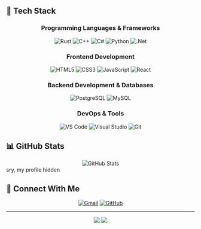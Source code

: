 ## 🌙 Tech Stack

<div align="center" style="border-radius: 10px;">

### Programming Languages & Frameworks

![Rust](https://img.shields.io/badge/Rust-%23000000.svg?style=for-the-badge&logo=rust&logoColor=white&logoWidth=30)
![C++](https://img.shields.io/badge/C++-%2300599C.svg?style=for-the-badge&logo=c%2B%2B&logoColor=white)
![C#](https://img.shields.io/badge/C%23-%23239120.svg?style=for-the-badge&logo=c-sharp&logoColor=white)
![Python](https://img.shields.io/badge/Python-3670A0?style=for-the-badge&logo=python&logoColor=ffdd54)
![.Net](https://img.shields.io/badge/.NET-5C2D91?style=for-the-badge&logo=.net&logoColor=white)

### Frontend Development

![HTML5](https://img.shields.io/badge/HTML5-%23E34F26.svg?style=for-the-badge&logo=html5&logoColor=white)
![CSS3](https://img.shields.io/badge/CSS3-%231572B6.svg?style=for-the-badge&logo=css3&logoColor=white)
![JavaScript](https://img.shields.io/badge/JavaScript-%23323330.svg?style=for-the-badge&logo=javascript&logoColor=%23F7DF1E)
![React](https://img.shields.io/badge/React-%2320232a.svg?style=for-the-badge&logo=react&logoColor=%2361DAFB)

### Backend Development & Databases

![PostgreSQL](https://img.shields.io/badge/PostgreSQL-%23316192.svg?style=for-the-badge&logo=postgresql&logoColor=white)
![MySQL](https://img.shields.io/badge/MySQL-%2300758F.svg?style=for-the-badge&logo=mysql&logoColor=white)

### DevOps & Tools

![VS Code](https://img.shields.io/badge/VS%20Code-0078d7.svg?style=for-the-badge&logo=visual-studio-code&logoColor=white)
![Visual Studio](https://img.shields.io/badge/Visual%20Studio-5C2D91.svg?style=for-the-badge&logo=visual-studio&logoColor=white)
![Git](https://img.shields.io/badge/Git-%23F05033.svg?style=for-the-badge&logo=git&logoColor=white)

</div>

## 📊 GitHub Stats

<div align="center">
  <img src="https://github-readme-stats.vercel.app/api?username=luynrs&show_icons=true&theme=nightowl&hide_border=true&bg_color=0D1117&title_color=8A89C0&icon_color=8A89C0&text_color=ffffff&border_radius=10" alt="GitHub Stats" />
</div>
                                                                                                                        sry, my profile hidden

## 🌌 Connect With Me

<div align="center" style="border-radius: 10px;">

[![Gmail](https://img.shields.io/badge/-Gmail-D14836?style=for-the-badge&logo=gmail&logoColor=white)](mailto:luynrs@gmail.com)
[![GitHub](https://img.shields.io/badge/-GitHub-181717?style=for-the-badge&logo=github&logoColor=white)](https://github.com/luynrs)

</div>

---

<div align="center">
  <img src="https://capsule-render.vercel.app/api?type=waving&color=0D1117&customColorList=6,12,19,20,21&height=100&section=footer&text=🌙&fontSize=50&fontColor=8A89C0&animation=fadeIn"/>
  
  <img src="https://komarev.com/ghpvc/?username=luynrs&color=8A89C0&style=for-the-badge&label=PROFILE+VIEWS"/>
</div>

